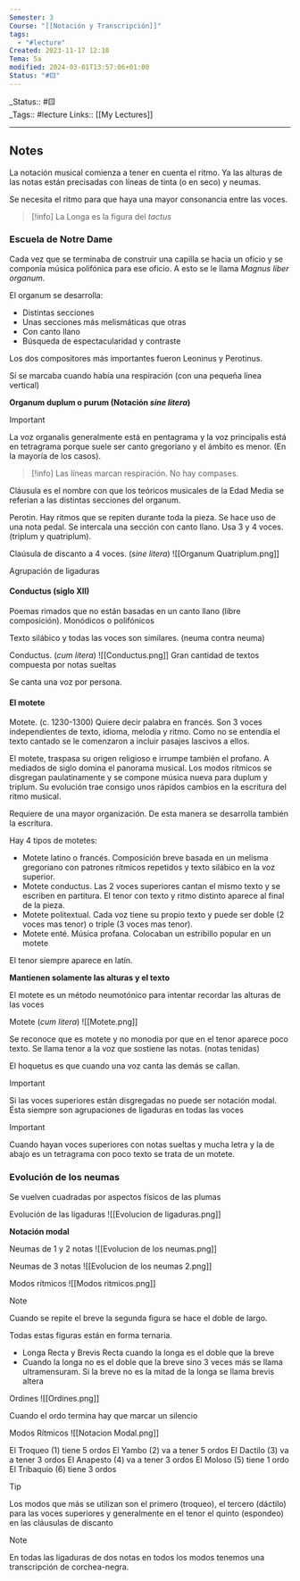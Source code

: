 ```yaml
---
Semester: 3
Course: "[[Notación y Transcripción]]"
tags:
  - "#lecture"
Created: 2023-11-17 12:10
Tema: 5a
modified: 2024-03-01T13:57:06+01:00
Status: "#🟨"
---
```

\_Status:: #🟨  
\_Tags::  #lecture 
Links:: [[My Lectures]]
___

## Notes

La notación musical comienza a tener en cuenta el ritmo. Ya las alturas de las notas están precisadas con líneas de tinta (o en seco) y neumas.

Se necesita el ritmo para que haya una mayor consonancia entre las voces.

> [!info]
> La Longa es la figura del *tactus*

### Escuela de Notre Dame
Cada vez que se terminaba de construir una capilla se hacia un oficio y se componía música polifónica para ese oficio. A esto se le llama *Magnus liber organum*.

El organum se desarrolla: 
- Distintas secciones
- Unas secciones más melismáticas que otras
- Con canto llano
- Búsqueda de espectacularidad y contraste

Los dos compositores más importantes fueron Leoninus y Perotinus.

Sí se marcaba cuando había una respiración (con una pequeña línea vertical)

**Organum duplum o purum (Notación *sine litera*)**
> [!important] 
> La voz organalis generalmente está en pentagrama y la voz principalis está en tetragrama porque suele ser canto gregoriano y el ámbito es menor. (En la mayoría de los casos). 

> [!info]
> Las líneas marcan respiración. No hay compases.




Cláusula es el nombre con que los teóricos musicales de la Edad Media se referían a las distintas secciones del organum.

Perotin. Hay ritmos que se repiten durante toda la pieza. Se hace uso de una nota pedal. Se intercala una sección con canto llano. Usa 3 y 4 voces. (triplum y quatriplum).

Claúsula de discanto a 4 voces. (*sine litera*)
![[Organum Quatriplum.png]]

Agrupación de ligaduras

#### Conductus (siglo XII)
Poemas rimados que no están basadas en un canto llano (libre composición). Monódicos o polifónicos

Texto silábico y todas las voces son similares. (neuma contra neuma)

Conductus. (*cum litera*)
![[Conductus.png]]
Gran cantidad de textos compuesta por notas sueltas

Se canta una voz por persona.

#### El motete

Motete. (c. 1230-1300) Quiere decir palabra en francés. Son 3 voces independientes de texto, idioma, melodía y ritmo. Como no se entendía el texto cantado se le comenzaron a incluir pasajes lascivos a ellos.

El motete, traspasa su origen religioso e irrumpe también el profano. A mediados de siglo domina el panorama musical. Los modos rítmicos se disgregan paulatinamente y se compone música nueva para duplum y
triplum. Su evolución trae consigo unos rápidos cambios en la escritura del ritmo musical. 

Requiere de una mayor organización. De esta manera se desarrolla también la escritura.

Hay 4 tipos de motetes:
- Motete latino o francés. Composición breve basada en un melisma gregoriano con patrones rítmicos repetidos y texto silábico en la voz superior.
- Motete conductus. Las 2 voces superiores cantan el mismo texto y se escriben en partitura. El tenor con texto y ritmo distinto aparece al final de la pieza.
- Motete politextual. Cada voz tiene su propio texto y puede ser doble (2 voces mas tenor) o triple (3 voces mas tenor).
- Motete enté. Música profana. Colocaban un estribillo popular en un motete

El tenor siempre aparece en latín.

**Mantienen solamente las alturas y el texto**

El motete es un método neumotónico para intentar recordar las alturas de las voces

Motete (*cum litera*)
![[Motete.png]]

Se reconoce que es motete y no monodia por que en el tenor aparece poco texto. Se llama tenor a la voz que sostiene las notas. (notas tenidas)

El hoquetus es que cuando una voz canta las demás se callan.

> [!important]
> Si las voces superiores están disgregadas no puede ser notación modal. Ésta siempre son agrupaciones de ligaduras en todas las voces


> [!important] 
> 
> Cuando hayan voces superiores con notas sueltas y mucha letra y la de abajo es un tetragrama con poco texto se trata de un motete.


### Evolución de los neumas

Se vuelven cuadradas por aspectos físicos de las plumas

Evolución de las ligaduras
![[Evolucion de ligaduras.png]]

**Notación modal**

Neumas de 1 y 2 notas
![[Evolucion de los neumas.png]]

Neumas de 3 notas
![[Evolucion de los neumas 2.png]]

Modos rítmicos
![[Modos ritmicos.png]]

> [!note]
> Cuando se repite el breve la segunda figura se hace el doble de largo.


Todas estas figuras están en forma ternaria.

- Longa Recta y Brevis Recta cuando la longa es el doble que la breve
- Cuando la longa no es el doble que la breve sino 3 veces más se llama ultramensuram. Si la breve no es la mitad de la longa se llama brevis altera

Ordines
![[Ordines.png]]

Cuando el ordo termina hay que marcar un silencio

Modos Rítmicos
![[Notacion Modal.png]]

El Troqueo (1) tiene 5 ordos
El Yambo (2) va a tener 5 ordos
El Dactilo (3) va a tener 3 ordos
El Anapesto (4) va a tener 3 ordos
El Moloso (5) tiene 1 ordo
El Tribaquio (6) tiene 3 ordos

> [!tip] 
> Los modos que más se utilizan son el primero (troqueo), el tercero (dáctilo) para las voces superiores y generalmente en el tenor el quinto (espondeo) en las cláusulas de discanto


> [!note]
> 
> En todas las ligaduras de dos notas en todos los modos tenemos una transcripción de corchea-negra.


